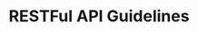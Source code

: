 ---
layout: guideline
title: RESTFul API Guidelines
permalink: /design/guidelines/zalando-restful-api-guidelines
sort: Zalando_RESTFul API Guidelines
guideline_id: zalando-restful-api-guidelines
guideline_title: RESTFul API Guidelines
guideline_type: website
guideline_url: 'http://zalando.github.io/restful-api-guidelines/'
guideline_company: Zalando
guideline_companyLogoUrl: /media/logos/zalando.png
guideline_companyUrl: 'https://tech.zalando.de/'
guideline_date: 2016-01-22T00:00:00.000Z
guideline_reviewDate: 2016-08-28T00:00:00.000Z
topics:
  - topic_id: api-counts
    topic_category: API Design
    topic_name: API counts
    topic_description: How many endpoints/resources in an API?
    topic__links:
      self:
        href: /design/topics/api-counts
      topicGuidelines:
        href: /design/topics/api-counts/guidelines
    references:
      - name: Limit of Resources
        url: 'http://zalando.github.io/restful-api-guidelines/resources/Resources.html#should-limit-of-resources'
        quote: a typical range of resources for a well-designed API is between 4 and 8
  - topic_id: asynchronicity
    topic_category: Asynchronicity
    topic_name: Asynchronicity
    topic_description: How to handle long operations
    topic__links:
      self:
        href: /design/topics/asynchronicity
      topicGuidelines:
        href: /design/topics/asynchronicity/guidelines
    references:
      - name: Events
        url: 'http://zalando.github.io/restful-api-guidelines/events/events.html'
  - topic_id: collection-filtering
    topic_category: Collection Resources
    topic_name: Filtering
    topic_description: How to select some resources in a collection
    topic__links:
      self:
        href: /design/topics/collection-filtering
      topicGuidelines:
        href: /design/topics/collection-filtering/guidelines
    references:
      - name: Use Conventional Query Strings
        quote: q — default query parameter
        url: 'http://zalando.github.io/restful-api-guidelines/naming/Naming.html#could-use-conventional-query-strings'
  - topic_id: collection-pagination
    topic_category: Collection Resources
    topic_name: Pagination
    topic_description: How to retrieve a range of resources in a collection
    topic__links:
      self:
        href: /design/topics/collection-pagination
      topicGuidelines:
        href: /design/topics/collection-pagination/guidelines
    references:
      - name: Use Conventional Query Strings
        quote: 'limit, cursor, offset'
        url: 'http://zalando.github.io/restful-api-guidelines/naming/Naming.html#could-use-conventional-query-strings'
      - name: Pagination
        url: 'http://zalando.github.io/restful-api-guidelines/pagination/Pagination.html'
  - topic_id: collection-retrieve
    topic_category: Collection Resources
    topic_name: Retrieve a collection
    topic_description: How to get a collection or resources
    topic__links:
      self:
        href: /design/topics/collection-retrieve
      topicGuidelines:
        href: /design/topics/collection-retrieve/guidelines
    references:
      - name: GET
        url: 'http://zalando.github.io/restful-api-guidelines/http/Http.html#get'
        quote: reads a resource or set of resource instances
  - topic_id: collection-sorting
    topic_category: Collection Resources
    topic_name: Sorting a collection
    topic_description: How to sort a collection of resources
    topic__links:
      self:
        href: /design/topics/collection-sorting
      topicGuidelines:
        href: /design/topics/collection-sorting/guidelines
    references:
      - name: Use Conventional Query Strings
        quote: sort — comma-separated list of fields to sort
        url: 'http://zalando.github.io/restful-api-guidelines/naming/Naming.html#could-use-conventional-query-strings'
  - topic_id: collection
    topic_category: Collection Resources
    topic_name: Collection
    topic_description: What is a collection (set) of resources
    topic__links:
      self:
        href: /design/topics/collection
      topicGuidelines:
        href: /design/topics/collection/guidelines
    references:
      - name: Resources
        url: 'http://zalando.github.io/restful-api-guidelines/resources/Resources.html'
  - topic_id: data-standards
    topic_category: Data
    topic_name: Standards data
    topic_description: 'Which standard use for values like languages, countries, currencies, ...'
    topic__links:
      self:
        href: /design/topics/data-standards
      topicGuidelines:
        href: /design/topics/data-standards/guidelines
    references:
      - name: 'Standards could be used for Language, Country and Currency'
        url: 'http://zalando.github.io/restful-api-guidelines/json-guidelines/JsonGuidelines.html#could-standards-could-be-used-for-language-country-and-currency'
      - name: 'Use Standards for Country, Language and Currency Codes'
        url: 'http://zalando.github.io/restful-api-guidelines/data-formats/DataFormats.html#could-use-standards-for-country-language-and-currency-codes'
  - topic_id: data-format-date-time
    topic_category: Data
    topic_name: Date and Time
    topic_description: How to deal with date and time data
    topic__links:
      self:
        href: /design/topics/data-format-date-time
      topicGuidelines:
        href: /design/topics/data-format-date-time/guidelines
    references:
      - name: Date property values should conform to RFC 3399
        url: 'http://zalando.github.io/restful-api-guidelines/json-guidelines/JsonGuidelines.html#should-date-property-values-should-conform-to-rfc-3399'
      - name: Time durations and intervals could conform to ISO 8601
        url: 'http://zalando.github.io/restful-api-guidelines/json-guidelines/JsonGuidelines.html#could-time-durations-and-intervals-could-conform-to-iso-8601'
      - name: Use Standard Date and Time Formats
        url: 'http://zalando.github.io/restful-api-guidelines/data-formats/DataFormats.html#must-use-standard-date-and-time-formats'
      - name: HTTP headers
        url: 'http://zalando.github.io/restful-api-guidelines/data-formats/DataFormats.html#http-headers'
        quote: Use the HTTP date format defined in RFC 7231
  - topic_id: data-format-null
    topic_category: Data
    topic_name: Null data
    topic_description: How to deal with null data
    topic__links:
      self:
        href: /design/topics/data-format-null
      topicGuidelines:
        href: /design/topics/data-format-null/guidelines
    references:
      - name: Property values
        url: 'http://zalando.github.io/restful-api-guidelines/json-guidelines/JsonGuidelines.html#property-values'
      - name: Null values should have their fields removed
        url: 'http://zalando.github.io/restful-api-guidelines/json-guidelines/JsonGuidelines.html#should-null-values-should-have-their-fields-removed'
      - name: Boolean property values must not be null
        url: 'http://zalando.github.io/restful-api-guidelines/json-guidelines/JsonGuidelines.html#must-boolean-property-values-must-not-be-null'
      - name: Empty array values should not be null
        url: 'http://zalando.github.io/restful-api-guidelines/json-guidelines/JsonGuidelines.html#should-empty-array-values-should-not-be-null'
  - topic_id: data-format
    topic_category: Data
    topic_name: Data format
    topic_description: which data format use
    topic__links:
      self:
        href: /design/topics/data-format
      topicGuidelines:
        href: /design/topics/data-format/guidelines
    references:
      - name: Property Values
        url: 'http://zalando.github.io/restful-api-guidelines/json-guidelines/JsonGuidelines.html#property-values'
      - name: Date property values should conform to RFC 3399
        url: 'http://zalando.github.io/restful-api-guidelines/json-guidelines/JsonGuidelines.html#should-date-property-values-should-conform-to-rfc-3399'
      - name: Time durations and intervals could conform to ISO 8601
        url: 'http://zalando.github.io/restful-api-guidelines/json-guidelines/JsonGuidelines.html#could-time-durations-and-intervals-could-conform-to-iso-8601'
      - name: Data Formats
        url: 'http://zalando.github.io/restful-api-guidelines/data-formats/DataFormats.html'
      - name: Common Data Objects
        url: 'http://zalando.github.io/restful-api-guidelines/common-data-objects/CommonDataObjects.html'
  - topic_id: documentation
    topic_category: Miscellaneous
    topic_name: Documentation
    topic_description: How to produce and/or propose API documentation
    topic__links:
      self:
        href: /design/topics/documentation
      topicGuidelines:
        href: /design/topics/documentation/guidelines
    references:
      - name: Provide External Documentation
        url: 'http://zalando.github.io/restful-api-guidelines/general-guidelines/GeneralGuidelines.html#should-provide-external-documentation'
      - name: Reflect Deprecation in API Definition
        url: 'http://zalando.github.io/restful-api-guidelines/deprecation/Deprecation.html#must-reflect-deprecation-in-api-definition'
  - topic_id: global-design
    topic_category: API Design
    topic_name: Global design
    topic_description: General considerations on API design
    topic__links:
      self:
        href: /design/topics/global-design
      topicGuidelines:
        href: /design/topics/global-design/guidelines
    references:
      - name: Design Principles
        url: 'http://zalando.github.io/restful-api-guidelines/design-principles/DesignPrinciples.html'
  - topic_id: governance
    topic_category: API Lifecycle
    topic_name: Governance
    topic_description: 'How to ensure API governance (advertise, consistency, ...)'
    topic__links:
      self:
        href: /design/topics/governance
      topicGuidelines:
        href: /design/topics/governance/guidelines
    references:
      - name: API First
        url: 'http://zalando.github.io/restful-api-guidelines/general-guidelines/GeneralGuidelines.html#must-api-first-define-apis-using-openapi'
      - name: Deprecation
        url: 'http://zalando.github.io/restful-api-guidelines/deprecation/Deprecation.html'
      - name: API Discovery
        url: 'http://zalando.github.io/restful-api-guidelines/api-discovery/ApiDiscovery.html'
  - topic_id: http-caching
    topic_category: HTTP Protocol
    topic_name: Caching
    topic_description: How to use and provide relevant caching informations
    topic__links:
      self:
        href: /design/topics/http-caching
      topicGuidelines:
        href: /design/topics/http-caching/guidelines
    references:
      - name: Support the ETag Header
        url: 'http://zalando.github.io/restful-api-guidelines/performance/Performance.html#could-support-the-etag-header'
  - topic_id: http-content-negotiation
    topic_category: HTTP Protocol
    topic_name: Content negociation and media types
    topic_description: 'How to describe your API data format and/or propose different formats (like json, yaml, xml atom, ...)'
    topic__links:
      self:
        href: /design/topics/http-content-negotiation
      topicGuidelines:
        href: /design/topics/http-content-negotiation/guidelines
    references:
      - name: Use Media Type Versioning
        url: 'http://zalando.github.io/restful-api-guidelines/compatibility/Compatibility.html#must-use-media-type-versioning'
      - name: Modify the Content-Type for Embedded Resources
        url: 'http://zalando.github.io/restful-api-guidelines/hyper-media/Hypermedia.html#must-modify-the-contenttype-for-embedded-resources'
      - name: Use Application-Specific Content Types
        url: 'http://zalando.github.io/restful-api-guidelines/data-formats/DataFormats.html#could-use-applicationspecific-content-types'
  - topic_id: http-headers
    topic_category: HTTP Protocol
    topic_name: HTTP Headers
    topic_description: How to use standard or custom HTTP headers
    topic__links:
      self:
        href: /design/topics/http-headers
      topicGuidelines:
        href: /design/topics/http-headers/guidelines
    references:
      - name: You Must Hyphenate HTTP Headers
        url: 'http://zalando.github.io/restful-api-guidelines/naming/Naming.html#must-you-must-hyphenate-http-headers'
      - name: Prefer Hyphenated-Pascal-Case for HTTP header Fields
        url: 'http://zalando.github.io/restful-api-guidelines/naming/Naming.html#should-prefer-hyphenatedpascalcase-for-http-header-fields'
      - name: Use Standardized Headers
        url: 'http://zalando.github.io/restful-api-guidelines/naming/Naming.html#could-use-standardized-headers'
      - name: Use 429 with Headers for Rate Limits
        url: 'http://zalando.github.io/restful-api-guidelines/http/Http.html#must-use-429-with-headers-for-rate-limits'
      - name: Do Not Use Link Headers with JSON entities
        url: 'http://zalando.github.io/restful-api-guidelines/hyper-media/Hypermedia.html#must-do-not-use-link-headers-with-json-entities'
      - name: HTTP headers
        url: 'http://zalando.github.io/restful-api-guidelines/data-formats/DataFormats.html#http-headers'
        quote: Use the HTTP date format defined in RFC 7231
      - name: Common Headers
        url: 'http://zalando.github.io/restful-api-guidelines/headers/CommonHeaders.html'
      - name: Proprietary Headers
        url: 'http://zalando.github.io/restful-api-guidelines/headers/ProprietaryHeaders.html'
      - name: Add a Warning Header to Responses
        url: 'http://zalando.github.io/restful-api-guidelines/deprecation/Deprecation.html#should-add-a-warning-header-to-responses'
  - topic_id: http-status-200
    topic_category: HTTP Status
    topic_name: HTTP Status 200
    topic_description: When to use HTTP status 200
    topic__links:
      self:
        href: /design/topics/http-status-200
      topicGuidelines:
        href: /design/topics/http-status-200/guidelines
    references:
      - name: Success Codes
        url: 'http://zalando.github.io/restful-api-guidelines/http/Http.html#success-codes'
  - topic_id: http-status-201
    topic_category: HTTP Status
    topic_name: HTTP Status 201
    topic_description: When to use HTTP status 201
    topic__links:
      self:
        href: /design/topics/http-status-201
      topicGuidelines:
        href: /design/topics/http-status-201/guidelines
    references:
      - name: Success Codes
        url: 'http://zalando.github.io/restful-api-guidelines/http/Http.html#success-codes'
  - topic_id: http-status-202
    topic_category: HTTP Status
    topic_name: HTTP Status 202
    topic_description: When to use HTTP status 202
    topic__links:
      self:
        href: /design/topics/http-status-202
      topicGuidelines:
        href: /design/topics/http-status-202/guidelines
    references:
      - name: Success Codes
        url: 'http://zalando.github.io/restful-api-guidelines/http/Http.html#success-codes'
  - topic_id: http-status-204
    topic_category: HTTP Status
    topic_name: HTTP Status 204
    topic_description: When to use HTTP status 204
    topic__links:
      self:
        href: /design/topics/http-status-204
      topicGuidelines:
        href: /design/topics/http-status-204/guidelines
    references:
      - name: Success Codes
        url: 'http://zalando.github.io/restful-api-guidelines/http/Http.html#success-codes'
  - topic_id: http-status-301
    topic_category: HTTP Status
    topic_name: HTTP Status 301
    topic_description: When to use HTTP status 301
    topic__links:
      self:
        href: /design/topics/http-status-301
      topicGuidelines:
        href: /design/topics/http-status-301/guidelines
    references:
      - name: Redirection Codes
        url: 'http://zalando.github.io/restful-api-guidelines/http/Http.html#redirection-codes'
  - topic_id: http-status-302
    topic_category: HTTP Status
    topic_name: HTTP Status 302
    topic_description: When to use HTTP status 302
    topic__links:
      self:
        href: /design/topics/http-status-302
      topicGuidelines:
        href: /design/topics/http-status-302/guidelines
    references:
      name: HTTP Status 302
      description: When to use HTTP status 302
  - topic_id: http-status-303
    topic_category: HTTP Status
    topic_name: HTTP Status 303
    topic_description: When to use HTTP status 303
    topic__links:
      self:
        href: /design/topics/http-status-303
      topicGuidelines:
        href: /design/topics/http-status-303/guidelines
    references:
      - name: Redirection Codes
        url: 'http://zalando.github.io/restful-api-guidelines/http/Http.html#redirection-codes'
  - topic_id: http-status-304
    topic_category: HTTP Status
    topic_name: HTTP Status 304
    topic_description: When to use HTTP status 304
    topic__links:
      self:
        href: /design/topics/http-status-304
      topicGuidelines:
        href: /design/topics/http-status-304/guidelines
    references:
      - name: Redirection Codes
        url: 'http://zalando.github.io/restful-api-guidelines/http/Http.html#redirection-codes'
  - topic_id: http-status-400
    topic_category: HTTP Status
    topic_name: HTTP Status 400
    topic_description: When to use HTTP status 400
    topic__links:
      self:
        href: /design/topics/http-status-400
      topicGuidelines:
        href: /design/topics/http-status-400/guidelines
    references:
      - name: Client Side Error Codes
        url: 'http://zalando.github.io/restful-api-guidelines/http/Http.html#client-side-error-codes'
  - topic_id: http-status-401
    topic_category: HTTP Status
    topic_name: HTTP Status 401
    topic_description: When to use HTTP status 401
    topic__links:
      self:
        href: /design/topics/http-status-401
      topicGuidelines:
        href: /design/topics/http-status-401/guidelines
    references:
      - name: Client Side Error Codes
        url: 'http://zalando.github.io/restful-api-guidelines/http/Http.html#client-side-error-codes'
  - topic_id: http-status-403
    topic_category: HTTP Status
    topic_name: HTTP Status 403
    topic_description: When to use HTTP status 403
    topic__links:
      self:
        href: /design/topics/http-status-403
      topicGuidelines:
        href: /design/topics/http-status-403/guidelines
    references:
      - name: Client Side Error Codes
        url: 'http://zalando.github.io/restful-api-guidelines/http/Http.html#client-side-error-codes'
  - topic_id: http-status-404
    topic_category: HTTP Status
    topic_name: HTTP Status 404
    topic_description: When to use HTTP status 404
    topic__links:
      self:
        href: /design/topics/http-status-404
      topicGuidelines:
        href: /design/topics/http-status-404/guidelines
    references:
      - name: Client Side Error Codes
        url: 'http://zalando.github.io/restful-api-guidelines/http/Http.html#client-side-error-codes'
  - topic_id: http-status-405
    topic_category: HTTP Status
    topic_name: HTTP Status 405
    topic_description: When to use HTTP status 405
    topic__links:
      self:
        href: /design/topics/http-status-405
      topicGuidelines:
        href: /design/topics/http-status-405/guidelines
    references:
      - name: Client Side Error Codes
        url: 'http://zalando.github.io/restful-api-guidelines/http/Http.html#client-side-error-codes'
  - topic_id: http-status-406
    topic_category: HTTP Status
    topic_name: HTTP Status 406
    topic_description: When to use HTTP status 406
    topic__links:
      self:
        href: /design/topics/http-status-406
      topicGuidelines:
        href: /design/topics/http-status-406/guidelines
    references:
      - name: Client Side Error Codes
        url: 'http://zalando.github.io/restful-api-guidelines/http/Http.html#client-side-error-codes'
  - topic_id: http-status-408
    topic_category: HTTP Status
    topic_name: HTTP Status 408
    topic_description: When to use HTTP status 408
    topic__links:
      self:
        href: /design/topics/http-status-408
      topicGuidelines:
        href: /design/topics/http-status-408/guidelines
    references:
      - name: Client Side Error Codes
        url: 'http://zalando.github.io/restful-api-guidelines/http/Http.html#client-side-error-codes'
  - topic_id: http-status-409
    topic_category: HTTP Status
    topic_name: HTTP Status 409
    topic_description: When to use HTTP status 409
    topic__links:
      self:
        href: /design/topics/http-status-409
      topicGuidelines:
        href: /design/topics/http-status-409/guidelines
    references:
      - name: Client Side Error Codes
        url: 'http://zalando.github.io/restful-api-guidelines/http/Http.html#client-side-error-codes'
  - topic_id: http-status-412
    topic_category: HTTP Status
    topic_name: HTTP Status 412
    topic_description: When to use HTTP status 412
    topic__links:
      self:
        href: /design/topics/http-status-412
      topicGuidelines:
        href: /design/topics/http-status-412/guidelines
    references:
      - name: Client Side Error Codes
        url: 'http://zalando.github.io/restful-api-guidelines/http/Http.html#client-side-error-codes'
  - topic_id: http-status-415
    topic_category: HTTP Status
    topic_name: HTTP Status 415
    topic_description: When to use HTTP status 415
    topic__links:
      self:
        href: /design/topics/http-status-415
      topicGuidelines:
        href: /design/topics/http-status-415/guidelines
    references:
      - name: Client Side Error Codes
        url: 'http://zalando.github.io/restful-api-guidelines/http/Http.html#client-side-error-codes'
  - topic_id: http-status-423
    topic_category: HTTP Status
    topic_name: HTTP Status 423
    topic_description: When to use HTTP status 423
    topic__links:
      self:
        href: /design/topics/http-status-423
      topicGuidelines:
        href: /design/topics/http-status-423/guidelines
    references:
      - name: Client Side Error Codes
        url: 'http://zalando.github.io/restful-api-guidelines/http/Http.html#client-side-error-codes'
  - topic_id: http-status-428
    topic_category: HTTP Status
    topic_name: HTTP Status 428
    topic_description: When to use HTTP status 428
    topic__links:
      self:
        href: /design/topics/http-status-428
      topicGuidelines:
        href: /design/topics/http-status-428/guidelines
    references:
      - name: Client Side Error Codes
        url: 'http://zalando.github.io/restful-api-guidelines/http/Http.html#client-side-error-codes'
  - topic_id: http-status-429
    topic_category: HTTP Status
    topic_name: HTTP Status 429
    topic_description: When to use HTTP status 429
    topic__links:
      self:
        href: /design/topics/http-status-429
      topicGuidelines:
        href: /design/topics/http-status-429/guidelines
    references:
      - name: Client Side Error Codes
        url: 'http://zalando.github.io/restful-api-guidelines/http/Http.html#client-side-error-codes'
      - name: Use 429 with Headers for Rate Limits
        url: 'http://zalando.github.io/restful-api-guidelines/http/Http.html#must-use-429-with-headers-for-rate-limits'
  - topic_id: http-status-500
    topic_category: HTTP Status
    topic_name: HTTP Status 500
    topic_description: When to use HTTP status 500
    topic__links:
      self:
        href: /design/topics/http-status-500
      topicGuidelines:
        href: /design/topics/http-status-500/guidelines
    references:
      - name: Server Side Error Codes
        url: 'http://zalando.github.io/restful-api-guidelines/http/Http.html#server-side-error-codes'
  - topic_id: http-status-501
    topic_category: HTTP Status
    topic_name: HTTP Status 501
    topic_description: When to use HTTP status 501
    topic__links:
      self:
        href: /design/topics/http-status-501
      topicGuidelines:
        href: /design/topics/http-status-501/guidelines
    references:
      - name: Server Side Error Codes
        url: 'http://zalando.github.io/restful-api-guidelines/http/Http.html#server-side-error-codes'
  - topic_id: http-status-503
    topic_category: HTTP Status
    topic_name: HTTP Status 503
    topic_description: When to use HTTP status 503
    topic__links:
      self:
        href: /design/topics/http-status-503
      topicGuidelines:
        href: /design/topics/http-status-503/guidelines
    references:
      - name: Server Side Error Codes
        url: 'http://zalando.github.io/restful-api-guidelines/http/Http.html#server-side-error-codes'
  - topic_id: http-status-standard-error
    topic_category: Error handling
    topic_name: Error format
    topic_description: How to provide information about errors
    topic__links:
      self:
        href: /design/topics/http-status-standard-error
      topicGuidelines:
        href: /design/topics/http-status-standard-error/guidelines
    references:
      - name: Providing Error Documentation
        url: 'http://zalando.github.io/restful-api-guidelines/http/Http.html#must-providing-error-documentation'
      - name: Use Problem JSON
        url: 'http://zalando.github.io/restful-api-guidelines/common-data-objects/CommonDataObjects.html#must-use-problem-json'
  - topic_id: http-status
    topic_category: HTTP Status
    topic_name: HTTP Statuses
    topic_description: General information about HTTP statuses usage
    topic__links:
      self:
        href: /design/topics/http-status
      topicGuidelines:
        href: /design/topics/http-status/guidelines
    references:
      - name: Use Meaningful HTTP Status Codes
        url: 'http://zalando.github.io/restful-api-guidelines/http/Http.html#must-use-meaningful-http-status-codes'
  - topic_id: http-methods-delete
    topic_category: HTTP Methods
    topic_name: DELETE
    topic_description: When to use HTTP method DELETE
    topic__links:
      self:
        href: /design/topics/http-methods-delete
      topicGuidelines:
        href: /design/topics/http-methods-delete/guidelines
    references:
      - name: DELETE
        url: 'http://zalando.github.io/restful-api-guidelines/http/Http.html#delete'
  - topic_id: http-methods-get
    topic_category: HTTP Methods
    topic_name: GET
    topic_description: When to use HTTP method GET
    topic__links:
      self:
        href: /design/topics/http-methods-get
      topicGuidelines:
        href: /design/topics/http-methods-get/guidelines
    references:
      - name: GET
        url: 'http://zalando.github.io/restful-api-guidelines/http/Http.html#get'
  - topic_id: http-methods-head
    topic_category: HTTP Methods
    topic_name: HEAD
    topic_description: When to use HTTP method HEAD
    topic__links:
      self:
        href: /design/topics/http-methods-head
      topicGuidelines:
        href: /design/topics/http-methods-head/guidelines
    references:
      - name: HEAD
        url: 'http://zalando.github.io/restful-api-guidelines/http/Http.html#head'
  - topic_id: http-methods-options
    topic_category: HTTP Methods
    topic_name: OPTIONS
    topic_description: When to use HTTP method OPTION
    topic__links:
      self:
        href: /design/topics/http-methods-options
      topicGuidelines:
        href: /design/topics/http-methods-options/guidelines
    references:
      - name: OPTIONS
        url: 'http://zalando.github.io/restful-api-guidelines/http/Http.html#options'
  - topic_id: http-methods-patch
    topic_category: HTTP Methods
    topic_name: PATCH
    topic_description: When to use HTTP method PATCH
    topic__links:
      self:
        href: /design/topics/http-methods-patch
      topicGuidelines:
        href: /design/topics/http-methods-patch/guidelines
    references:
      - name: PATCH
        url: 'http://zalando.github.io/restful-api-guidelines/http/Http.html#patch'
  - topic_id: http-methods-post
    topic_category: HTTP Methods
    topic_name: POST
    topic_description: When to use HTTP method POST
    topic__links:
      self:
        href: /design/topics/http-methods-post
      topicGuidelines:
        href: /design/topics/http-methods-post/guidelines
    references:
      - name: POST
        url: 'http://zalando.github.io/restful-api-guidelines/http/Http.html#post'
  - topic_id: http-methods-put
    topic_category: HTTP Methods
    topic_name: PUT
    topic_description: When to use HTTP method PUT
    topic__links:
      self:
        href: /design/topics/http-methods-put
      topicGuidelines:
        href: /design/topics/http-methods-put/guidelines
    references:
      - name: PUT
        url: 'http://zalando.github.io/restful-api-guidelines/http/Http.html#put'
  - topic_id: http-methods
    topic_category: HTTP Methods
    topic_name: HTTP methods
    topic_description: General information about HTTP methods usage
    topic__links:
      self:
        href: /design/topics/http-methods
      topicGuidelines:
        href: /design/topics/http-methods/guidelines
    references:
      - name: Use HTTP Methods Correctly
        url: 'http://zalando.github.io/restful-api-guidelines/http/Http.html#must-use-http-methods-correctly'
      - name: HTTP Methods must Fulfill Safeness and Idempotency Properties
        url: 'http://zalando.github.io/restful-api-guidelines/http/Http.html#must--http-methods-must-fulfill-safeness-and-idempotency-properties'
  - topic_id: http
    topic_category: HTTP Protocol
    topic_name: HTTP protocol
    topic_description: General informations about HTTP protocol
    topic__links:
      self:
        href: /design/topics/http
      topicGuidelines:
        href: /design/topics/http/guidelines
    references:
      - name: HTTP
        description: 'http://zalando.github.io/restful-api-guidelines/http/Http.html'
  - topic_id: hypermedia-read
    topic_category: Hypermedia
    topic_name: Hypermedia (read)
    topic_description: How to use hypermedia to read data
    topic__links:
      self:
        href: /design/topics/hypermedia-read
      topicGuidelines:
        href: /design/topics/hypermedia-read/guidelines
    references:
      - name: Use Pagination Links Where Applicable
        url: 'http://zalando.github.io/restful-api-guidelines/pagination/Pagination.html#could-use-pagination-links-where-applicable'
      - name: Use a well-defined subset of HAL
        url: 'http://zalando.github.io/restful-api-guidelines/hyper-media/Hypermedia.html#must-use-a-welldefined-subset-of-hal'
      - name: Use Custom Link Relations
        url: 'http://zalando.github.io/restful-api-guidelines/hyper-media/Hypermedia.html#could-use-custom-link-relations'
      - name: Do Not Use Link Headers with JSON entities
        url: 'http://zalando.github.io/restful-api-guidelines/hyper-media/Hypermedia.html#must-do-not-use-link-headers-with-json-entities'
  - topic_id: hypermedia
    topic_category: Hypermedia
    topic_name: Hypermedia
    topic_description: How to use hypermedia
    topic__links:
      self:
        href: /design/topics/hypermedia
      topicGuidelines:
        href: /design/topics/hypermedia/guidelines
    references:
      - name: Use Pagination Links Where Applicable
        url: 'http://zalando.github.io/restful-api-guidelines/pagination/Pagination.html#could-use-pagination-links-where-applicable'
      - name: Hypermedia
        url: 'http://zalando.github.io/restful-api-guidelines/hyper-media/Hypermedia.html'
      - name: Use a well-defined subset of HAL
        url: 'http://zalando.github.io/restful-api-guidelines/hyper-media/Hypermedia.html#must-use-a-welldefined-subset-of-hal'
      - name: Do Not Use Link Headers with JSON entities
        url: 'http://zalando.github.io/restful-api-guidelines/hyper-media/Hypermedia.html#must-do-not-use-link-headers-with-json-entities'
  - topic_id: naming-language
    topic_category: Naming
    topic_name: Language
    topic_description: Which language(s) use when designing an API
    topic__links:
      self:
        href: /design/topics/naming-language
      topicGuidelines:
        href: /design/topics/naming-language/guidelines
    references:
      - name: Write APIs in U.S. English
        url: 'http://zalando.github.io/restful-api-guidelines/general-guidelines/GeneralGuidelines.html#must-write-apis-in-us-english'
  - topic_id: naming-case
    topic_category: Naming
    topic_name: Case
    topic_description: 'Which case (lowercase, camelCase, ...) to use and when'
    topic__links:
      self:
        href: /design/topics/naming-case
      topicGuidelines:
        href: /design/topics/naming-case/guidelines
    references:
      - name: Property names must be snake_case
        url: 'http://zalando.github.io/restful-api-guidelines/json-guidelines/JsonGuidelines.html#must-property-names-must-be-snakecase-and-never-camelcase'
  - topic_id: naming
    topic_category: Naming
    topic_name: Naming
    topic_description: How to name things
    topic__links:
      self:
        href: /design/topics/naming
      topicGuidelines:
        href: /design/topics/naming/guidelines
    references:
      - name: Property naming
        url: 'http://zalando.github.io/restful-api-guidelines/json-guidelines/JsonGuidelines.html#property-naming'
      - name: API Naming
        url: 'http://zalando.github.io/restful-api-guidelines/naming/Naming.html'
      - name: Use Domain-Specific Resource Names
        url: 'http://zalando.github.io/restful-api-guidelines/resources/Resources.html#must-use-domainspecific-resource-names'
  - topic_id: notifications-server-events
    topic_category: Asynchronicity
    topic_name: Notifying API consumers
    topic_description: How to send events or notifications to API consumers
    topic__links:
      self:
        href: /design/topics/notifications-server-events
      topicGuidelines:
        href: /design/topics/notifications-server-events/guidelines
    references:
      - name: Events
        url: 'http://zalando.github.io/restful-api-guidelines/events/events.html'
  - topic_id: performance
    topic_category: Miscellaneous
    topic_name: Performance and bandwidth
    topic_description: How to deal with high traffic or consumers with low bandwith
    topic__links:
      self:
        href: /design/topics/performance
      topicGuidelines:
        href: /design/topics/performance/guidelines
    references:
      name: Performance
      url: 'http://zalando.github.io/restful-api-guidelines/performance/Performance.html'
  - topic_id: query-parameter
    topic_category: Miscellaneous
    topic_name: Query parameters
    topic_description: How to use query parameters
    topic__links:
      self:
        href: /design/topics/query-parameter
      topicGuidelines:
        href: /design/topics/query-parameter/guidelines
    references:
      - name: Query parameters must be snake_case (never camelCase)
        url: 'http://zalando.github.io/restful-api-guidelines/naming/Naming.html#must-query-parameters-must-be-snakecase-never-camelcase'
      - name: Use Conventional Query Strings
        url: 'http://zalando.github.io/restful-api-guidelines/naming/Naming.html#could-use-conventional-query-strings'
  - topic_id: resource-action
    topic_category: Resources
    topic_name: Action resource
    topic_description: How to use action resource (e.g. resources like /cancel or /approve)
    topic__links:
      self:
        href: /design/topics/resource-action
      topicGuidelines:
        href: /design/topics/resource-action/guidelines
    references:
      - name: Avoid Actions — Think About Resources
        url: 'http://zalando.github.io/restful-api-guidelines/resources/Resources.html#must-avoid-actions-—-think-about-resources'
  - topic_id: resource-creation
    topic_category: Resources
    topic_name: Create resource
    topic_description: How to create resources
    topic__links:
      self:
        href: /design/topics/resource-creation
      topicGuidelines:
        href: /design/topics/resource-creation/guidelines
    references:
      - name: POST
        url: 'http://zalando.github.io/restful-api-guidelines/http/Http.html#post'
        quote: creates a resource instance
  - topic_id: resource-deletion
    topic_category: Resources
    topic_name: Delete resource
    topic_description: How to delete resources
    topic__links:
      self:
        href: /design/topics/resource-deletion
      topicGuidelines:
        href: /design/topics/resource-deletion/guidelines
    references:
      - name: DELETE
        url: 'http://zalando.github.io/restful-api-guidelines/http/Http.html#delete'
        quote: deletes a resource instance
  - topic_id: resource-relationships
    topic_category: Resources
    topic_name: Relationships
    topic_description: How to define and use relations between resources
    topic__links:
      self:
        href: /design/topics/resource-relationships
      topicGuidelines:
        href: /design/topics/resource-relationships/guidelines
    references:
      - name: Use a well-defined subset of HAL
        url: 'http://zalando.github.io/restful-api-guidelines/hyper-media/Hypermedia.html#must-use-a-welldefined-subset-of-hal'
      - name: Use Custom Link Relations
        url: 'http://zalando.github.io/restful-api-guidelines/hyper-media/Hypermedia.html#could-use-custom-link-relations'
      - name: Do Not Use Link Headers with JSON entities
        url: 'http://zalando.github.io/restful-api-guidelines/hyper-media/Hypermedia.html#must-do-not-use-link-headers-with-json-entities'
  - topic_id: resource-replacement
    topic_category: Resources
    topic_name: Replace resource
    topic_description: How to replace (or update fully) a resource
    topic__links:
      self:
        href: /design/topics/resource-replacement
      topicGuidelines:
        href: /design/topics/resource-replacement/guidelines
    references:
      - name: PUT
        url: 'http://zalando.github.io/restful-api-guidelines/http/Http.html#put'
        quote: fully uploads an entity
  - topic_id: resource-retrieve-dereference
    topic_category: Resources
    topic_name: Dereference Relationships
    topic_description: How to load a resource and its linked resources in one call
    topic__links:
      self:
        href: /design/topics/resource-retrieve-dereference
      topicGuidelines:
        href: /design/topics/resource-retrieve-dereference/guidelines
    references:
      - name: Use Conventional Query Strings
        quote: embed — to expand embedded entities
        url: 'http://zalando.github.io/restful-api-guidelines/naming/Naming.html#could-use-conventional-query-strings'
      - name: Define useful resources
        url: 'http://zalando.github.io/restful-api-guidelines/resources/Resources.html#should-define-useful-resources'
      - name: Allow Optional Embedding of Sub-Resources
        url: 'http://zalando.github.io/restful-api-guidelines/hyper-media/Hypermedia.html#should-allow-optional-embedding-of-subresources'
      - name: Modify the Content-Type for Embedded Resources
        url: 'http://zalando.github.io/restful-api-guidelines/hyper-media/Hypermedia.html#must-modify-the-contenttype-for-embedded-resources'
  - topic_id: resource-retrieve-partial
    topic_category: Resources
    topic_name: Retrieve resource partially
    topic_description: How to retrieve partially a resource
    topic__links:
      self:
        href: /design/topics/resource-retrieve-partial
      topicGuidelines:
        href: /design/topics/resource-retrieve-partial/guidelines
    references:
      - name: Use Conventional Query Strings
        url: 'http://zalando.github.io/restful-api-guidelines/naming/Naming.html#could-use-conventional-query-strings'
        quote: fields — to retrieve a subset of fields
      - name: Define useful resources
        url: 'http://zalando.github.io/restful-api-guidelines/resources/Resources.html#should-define-useful-resources'
      - name: Support Filtering of Resource Fields
        url: 'http://zalando.github.io/restful-api-guidelines/performance/Performance.html#should-support-filtering-of-resource-fields'
  - topic_id: resource-retrieve
    topic_category: Resources
    topic_name: Retrieve resource
    topic_description: How to retrieve a resource
    topic__links:
      self:
        href: /design/topics/resource-retrieve
      topicGuidelines:
        href: /design/topics/resource-retrieve/guidelines
    references:
      - name: GET
        url: 'http://zalando.github.io/restful-api-guidelines/http/Http.html#get'
        quote: reads a resource or set of resource instances
  - topic_id: resource-update-partial
    topic_category: Resources
    topic_name: Update resource partially
    topic_description: How to udate partially a resource
    topic__links:
      self:
        href: /design/topics/resource-update-partial
      topicGuidelines:
        href: /design/topics/resource-update-partial/guidelines
    references:
      - name: PATCH
        url: 'http://zalando.github.io/restful-api-guidelines/http/Http.html#patch'
        quote: only a specific subset of resource fields are replaced
  - topic_id: resource-update
    topic_category: Resources
    topic_name: Update resource
    topic_description: How to update a resource
    topic__links:
      self:
        href: /design/topics/resource-update
      topicGuidelines:
        href: /design/topics/resource-update/guidelines
    references:
      - name: PUT
        url: 'http://zalando.github.io/restful-api-guidelines/http/Http.html#put'
      - name: PATCH
        url: 'http://zalando.github.io/restful-api-guidelines/http/Http.html#patch'
  - topic_id: resource-url-format
    topic_category: Resources
    topic_name: URL format
    topic_description: How to design URLs
    topic__links:
      self:
        href: /design/topics/resource-url-format
      topicGuidelines:
        href: /design/topics/resource-url-format/guidelines
    references:
      - name: Path segments must be lowercase separate words with hyphens
        url: 'http://zalando.github.io/restful-api-guidelines/naming/Naming.html#must-path-segments-must-be-lowercase-separate-words-with-hyphens'
      - name: Always Pluralize Resource Names
        url: 'http://zalando.github.io/restful-api-guidelines/naming/Naming.html#must-always-pluralize-resource-names'
      - name: First Path segment May be /api
        url: 'http://zalando.github.io/restful-api-guidelines/naming/Naming.html#could-first-path-segment-may-be-api'
      - name: Avoid Trailing Slashes
        url: 'http://zalando.github.io/restful-api-guidelines/naming/Naming.html#must-avoid-trailing-slashes'
      - name: Limit of Sub-Resource Levels
        url: 'http://zalando.github.io/restful-api-guidelines/resources/Resources.html#should-limit-of-subresource-levels'
  - topic_id: resource
    topic_category: Resources
    topic_name: Resource
    topic_description: General informations about resources
    topic__links:
      self:
        href: /design/topics/resource
      topicGuidelines:
        href: /design/topics/resource/guidelines
    references:
      - name: resources
        url: 'http://zalando.github.io/restful-api-guidelines/resources/Resources.html'
  - topic_id: security
    topic_category: Security
    topic_name: Security
    topic_description: Security concerns
    topic__links:
      self:
        href: /design/topics/security
      topicGuidelines:
        href: /design/topics/security/guidelines
    references:
      - name: Security
        url: 'http://zalando.github.io/restful-api-guidelines/security/Security.html'
      - name: Secure Endpoints with OAuth 2.0
        url: 'http://zalando.github.io/restful-api-guidelines/security/Security.html#must-secure-endpoints-with-oauth-20'
      - name: Define and Assign Access Rights (Scopes)
        url: 'http://zalando.github.io/restful-api-guidelines/security/Security.html#must-define-and-assign-access-rights-scopes'
  - topic_id: versioning
    topic_category: API Lifecycle
    topic_name: Versionning
    topic_description: How to handle API versionning
    topic__links:
      self:
        href: /design/topics/versioning
      topicGuidelines:
        href: /design/topics/versioning/guidelines
    references:
      - name: Compatibility
        url: 'http://zalando.github.io/restful-api-guidelines/compatibility/Compatibility.html'
      - name: Don’t Break Backward Compatibility
        url: 'http://zalando.github.io/restful-api-guidelines/compatibility/Compatibility.html#must-dont-break-backward-compatibility'
      - name: Avoid Versioning
        url: 'http://zalando.github.io/restful-api-guidelines/compatibility/Compatibility.html#should-avoid-versioning'
      - name: Use Media Type Versioning
        url: 'http://zalando.github.io/restful-api-guidelines/compatibility/Compatibility.html#must-use-media-type-versioning'
---